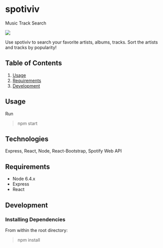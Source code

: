 # spotiviv
Music Track Search

![](./docs/File12.png)

Use spotiviv to search your favorite artists, albums, tracks. Sort the artists and tracks by popularity!

## Table of Contents

1. [Usage](#Usage)
1. [Requirements](#requirements)
1. [Development](#development)

## Usage

Run
> npm start

## Technologies
Express, React, Node, React-Bootstrap, Spotify Web API

## Requirements

- Node 6.4.x
- Express
- React

## Development

### Installing Dependencies

From within the root directory:

> npm install
